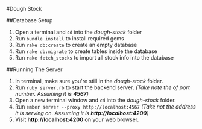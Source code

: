 #Dough Stock

##Database Setup
1. Open a terminal and `cd` into the _dough-stock_ folder
2. Run `bundle install` to install required gems
3. Run `rake db:create` to create an empty database
4. Run `rake db:migrate` to create tables inside the database
5. Run `rake fetch_stocks` to import all stock info into the database

##Running The Server
1. In terminal, make sure you're still in the _dough-stock_ folder.
2. Run `ruby server.rb` to start the backend server. _(Take note the of port number. Assuming it is **4567**)_
3. Open a new terminal window and `cd` into the _dough-stock_ folder.
4. Run `ember server --proxy http://localhost:4567` _(Take not the address it is serving on. Assuming it is **http://localhost:4200**)_
5. Visit **http://localhost:4200** on your web browser.